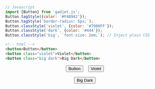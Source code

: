 ```js
// Javascript
import {Button} from 'gadjet.js';
Button.tagStyle({color: '#F4B942'});
Button.tagStyle(`border-radius: 5px;`);
Button.classStyle('violet', {color: '#7900FF'});
Button.classStyle('dark', {color: '#444'});
Button.classStyle('big', `font-size: 2em;`); // Inject plain CSS
```

```html
<!-- html -->
<button>Button</button>
<button class="violet">Violet</button>
<button class="big dark">Big Dark</button>
```

<div class="row" style="display: flex; justify-content: center;">
    <button class="yellow">Button</button>
    <button class="violet" style="margin-left: 1rem;">Violet</button>
</div>
<div class="row" style="display: flex; justify-content: center;">
    <button class="big dark" style="margin-top: 1rem;">Big Dark</button>
</div>